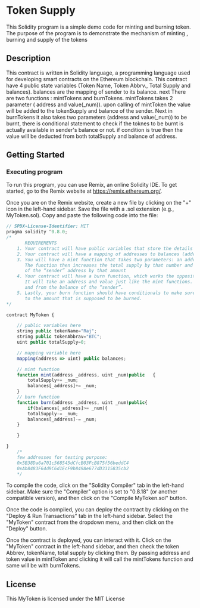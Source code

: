 # Token Supply

This Solidity program is a simple demo code for minting and burning token. The purpose of the program is to demonstrate the mechanism of minting , burning and supply of the tokens

## Description
This contract is written in Solidity language, a programming language used for developing smart contracts on the Ethereum blockchain. This contract have 4 public state variables (Token Name, Token Abbrv., Total Supply and balances). balances are the mapping of sender to its balance. next There are two functions : mintTokens and burnTokens. mintTokens takes 2 parameter ( address and value(_num)). upon calling of mintToken the value will be added to the tokenSupply and balance of the sender. Next in burnTokens it also takes two parameters (address and value(_num)) to be burnt, there is conditional statement to check if the toknes to be burnt is actually available in sender's balance or not. if condition is true then the value will be deducted from both totalSupply and balance of address.
## Getting Started

### Executing program

To run this program, you can use Remix, an online Solidity IDE. To get started, go to the Remix website at https://remix.ethereum.org/.

Once you are on the Remix website, create a new file by clicking on the "+" icon in the left-hand sidebar. Save the file with a .sol extension (e.g., MyToken.sol). Copy and paste the following code into the file:

```javascript
// SPDX-License-Identifier: MIT
pragma solidity ^0.8.0;
/*
       REQUIREMENTS
    1. Your contract will have public variables that store the details about your coin (Token Name, Token Abbrv., Total Supply)
    2. Your contract will have a mapping of addresses to balances (address => uint)
    3. You will have a mint function that takes two parameters: an address and a value. 
       The function then increases the total supply by that number and increases the balance 
       of the “sender” address by that amount
    4. Your contract will have a burn function, which works the opposite of the mint function, as it will destroy tokens. 
       It will take an address and value just like the mint functions. It will then deduct the value from the total supply 
       and from the balance of the “sender”.
    5. Lastly, your burn function should have conditionals to make sure the balance of "sender" is greater than or equal 
       to the amount that is supposed to be burned.
*/

contract MyToken {

    // public variables here
    string public tokenName="Raj";
    string public tokenAbbrav="BTC";
    uint public totalSupply=0;

    // mapping variable here
    mapping(address => uint) public balances;

    // mint function
    function mint(address _address, uint _num)public   {
        totalSupply+= _num;
        balances[_address]+= _num;
    }
    // burn function
    function burn(address _address, uint _num)public{
        if(balances[_address]>= _num){
        totalSupply-= _num;
        balances[_address]-= _num;
    }

    }

}
    /*
    few addresses for testing purpose:
    0x5B38Da6a701c568545dCfcB03FcB875f56beddC4
    0xAb8483F64d9C6d1EcF9b849Ae677dD3315835cb2
    */
```

To compile the code, click on the "Solidity Compiler" tab in the left-hand sidebar. Make sure the "Compiler" option is set to "0.8.18" (or another compatible version), and then click on the "Compile MyToken.sol" button.

Once the code is compiled, you can deploy the contract by clicking on the "Deploy & Run Transactions" tab in the left-hand sidebar. Select the "MyToken" contract from the dropdown menu, and then click on the "Deploy" button.

Once the contract is deployed, you can interact with it. Click on the "MyToken" contract in the left-hand sidebar, and then check the token Abbrev, tokenName, total supply by clicking them. By passing address and token value in mintToken and clicking it will call the mintTokens function and same will be with burnTokens.



## License

This MyToken is licensed under the MIT License 
